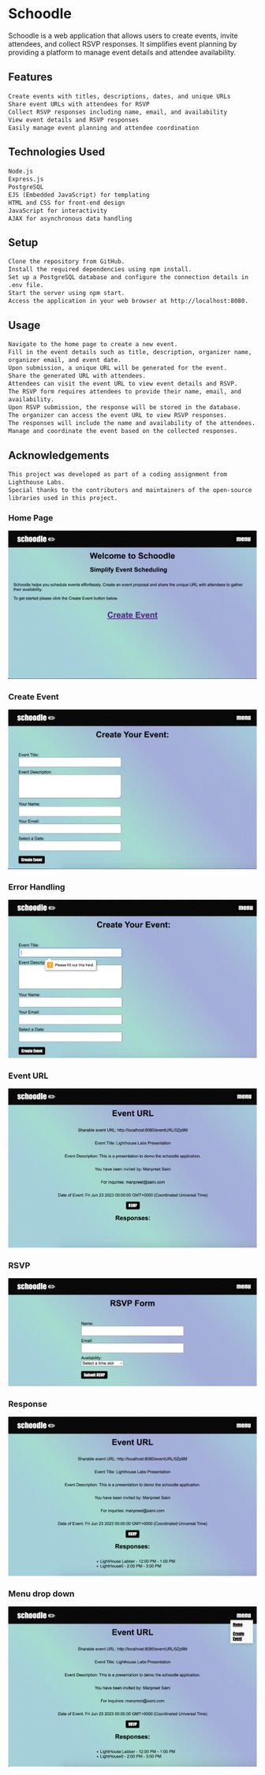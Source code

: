 # Schoodle

Schoodle is a web application that allows users to create events, invite attendees, and collect RSVP responses. It simplifies event planning by providing a platform to manage event details and attendee availability.

## Features

    Create events with titles, descriptions, dates, and unique URLs
    Share event URLs with attendees for RSVP
    Collect RSVP responses including name, email, and availability
    View event details and RSVP responses
    Easily manage event planning and attendee coordination

## Technologies Used

    Node.js
    Express.js
    PostgreSQL
    EJS (Embedded JavaScript) for templating
    HTML and CSS for front-end design
    JavaScript for interactivity
    AJAX for asynchronous data handling

## Setup

    Clone the repository from GitHub.
    Install the required dependencies using npm install.
    Set up a PostgreSQL database and configure the connection details in .env file.
    Start the server using npm start.
    Access the application in your web browser at http://localhost:8080.

## Usage

    Navigate to the home page to create a new event.
    Fill in the event details such as title, description, organizer name, organizer email, and event date.
    Upon submission, a unique URL will be generated for the event.
    Share the generated URL with attendees.
    Attendees can visit the event URL to view event details and RSVP.
    The RSVP form requires attendees to provide their name, email, and availability.
    Upon RSVP submission, the response will be stored in the database.
    The organizer can access the event URL to view RSVP responses.
    The responses will include the name and availability of the attendees.
    Manage and coordinate the event based on the collected responses.

## Acknowledgements

    This project was developed as part of a coding assignment from Lighthouse Labs.
    Special thanks to the contributors and maintainers of the open-source libraries used in this project.

### Home Page
![Home Page](./pics/homescreen.png)
### Create Event
![Create Event](./pics/create-event.png)
### Error Handling
![Error Handle](./pics/errorh.png)
### Event URL
![Event URL](./pics/eventurl.png)
### RSVP
![RSVP](./pics/rsvp.png)
### Response
![Response](./pics/response.png)
### Menu drop down
![Menu Drop Down](./pics/menu.png)



